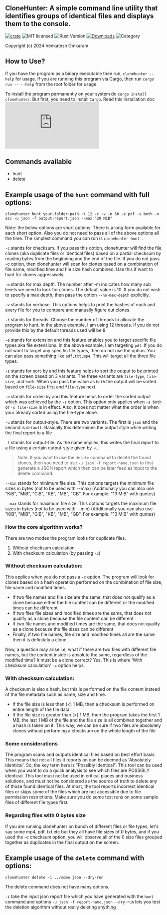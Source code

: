 ## CloneHunter: A simple command line utility that identifies groups of identical files and displays them to the console.

[![crate][crate-image]][crate-link]
![MIT licensed][license-image]
![Rust Version][rustc-image]
[![Downloads][downloads-image]][crate-link]
![Category][category-image]

Copyright (c) 2024 Venkatesh Omkaram


## How to Use?
If you have the program as a binary executable then run, `clonehunter --help` for usage. 
If you are running this program via Cargo, then run `cargo run -- --help` from the root folder for usage.

To install the program permanently on your system do `cargo install clonehunter`.
But first, you need to install `Cargo`.  Read this installation doc [![cargo-install]][cargo-install]

## Commands available
- hunt
- delete

## Example usage of the `hunt` command with full options:
 ```
clonehunter hunt your-folder-path -t 12 -c -v -m 50 -e pdf -s both -o asc -u json -f output-report.json --max "20 MiB"
 ```
Note: the below options are short options. There is a long form available for each short option. Also you do not need to pass all of the above options all the time. The simplest command you can run is `clonehunter hunt .`

`-c` stands for checksum. If you pass this option, clonehunter will find the file clones (aka duplicate files or identical files) based on a partial checksum by reading bytes from the beginning and the end of the file.
If you do not pass -c option, then clonehunter will scan for clones based on a combination of file name, modified time and file size hash combined. Use this if want to hunt for clones aggressively.

`-m` stands for max depth. The number after -m indicates how many sub levels we need to look for clones. The default value is 10. If you do not wish to specify a max depth, then pass the option `--no-max-depth` explicitly.

`-v` stands for verbose. This options helps to print the hashes of each and every file for you to compare and manually figure out clones.

`-t` stands for threads. Choose the number of threads to allocate the program to hunt. In the above example, I am using 12 threads. If you do not provide this by the default threads used will be 8.

`-e` stands for extension and this feature enables you to target specific file types aka file extensions. In the above example, I am targeting `pdf`. If you do not want to target any specific file types, then do not use the option. You can also pass something like `pdf,txt,mp4`. This will target all the three file types.

`-s` stands for sort-by and this feature helps to sort the output to be printed on the screen based on 3 variants. 
The three variants are `file-type`, `file-size`, and `both`. When you pass the value as `both` the output will be sorted based on `file-size` first and `file-type` next.

`-o` stands for order-by and this feature helps to order the sorted output which was achieved by the `-s` option. This option only applies when `-s both` or `-s file-size` is in effect. Also, it does not matter what the order is when your already sorted using the file-type alone.

`-u` stands for output-style. There are two variants. The first is `json` and the second is `default`. Basically this determines the output style while writing the final report to a file

`-f` stands for output-file. As the name implies, this writes the final report to a file using a certain output-style given by `-u`. 

> Note: If you want to use the `delete` command to delete the found clones, then you need to use `-u json -f report-name.json` to first generate a JSON report which then can be later feed as input to the delete command.

`--min` stands for minimum file size. This options targets the minimum file sizes in bytes (not to be used with --max)
    (Additionally you can also use "KiB", "MiB", "GiB", "KB", "MB", "GB". For example: "13 MiB" with quotes)

`--max` stands for maximum file size. This options targets the maximum file sizes in bytes (not to be used with --min)
    (Additionally you can also use "KiB", "MiB", "GiB", "KB", "MB", "GB". For example: "13 MiB" with quotes)

### How the core algorithm works?
There are two modes the program looks for duplicate files.
1. Without checksum calculation
2. With checksum calculation (by passing `-c`)


### Without checksum calculation: 
This applies when you do not pass a `-c` option. The program will look for clones based on a hash operation performed on the combination of file size, file name and modified times.
- If two file names and file size are the same, that does not qualify as a clone because either the file content can be different or the modified times can be different
- If two files file sizes and modified times are the same, that does not qualify as a clone because the file content can be different
- If two file names and modified times are the same, that does not qualify as a clone because the file sizes can be different
- Finally, if two file names, file size and modified times all are the same then it is definitely a clone

Now, a question may arise i.e, what if there are two files with different file names, but the content inside is absolute the same, regardless of the modified time? It must be a clone correct? Yes. This is where 'With checksum calculation' `-c` option helps.


### With checksum calculation:
A checksum is also a hash, but this is performed on the file content instead of the file metadata such as name, size and time.

- If the file size is less than (<) 1 MB, then a checksum is performed on entire length of the file data.
- If the file size is greater than (>) 1 MB, then the program takes the first 1 MB, the last 1 MB of the file and the file size is all combined together and a hash is taken on it. This way, we can be sure if two files are absolutely clones without performing a checksum on the whole length of the file


### Some considerations
The program scans and outputs identical files based on best effort basis. This means that not all files it reports on can be deemed as 'Absolutely identical'. So, the key term here is "Possibly identical". This tool can be used when you want to do a quick analysis to see which files are POSSIBLY identical. This tool must not be used in critical places and business solutions, and must not be considered as the source of truth to delete any of those found identical files. At most, the tool reports incorrect identical files or skips some of the files which are not accessible due to file permission restrictions. Make sure you do some test runs on some sample files of different file types first.


### Regarding files with 0 bytes size
If you are running clonehunter on bunch of different files or file types, let's say some mp4, pdf, txt etc but they all have file sizes of 0 bytes, and if you used the -c checksum option, you will observe all of the 0 size files grouped together as duplicates in the final output on the screen.

## Example usage of the `delete` command with options:
```
clonehunter delete -i ../some.json --dry-run
```
The delete command does not have many options.

`-i` take the input json report file which you have generated with the `hunt` command and options `-u json -f report-name.json`
`--dry-run` lets you test the deletion algorithm without really deleting anything


[//]: # (badges)

[crate-image]: https://img.shields.io/crates/v/clonehunter.svg
[crate-link]: https://crates.io/crates/clonehunter
[license-image]: https://img.shields.io/badge/License-MIT_or_Apache_2.0-yellow.svg
[rustc-image]: https://img.shields.io/badge/rustc-1.75+-blue.svg
[downloads-image]: https://img.shields.io/crates/d/clonehunter.svg
[category-image]: https://img.shields.io/badge/category-Duplicate_Files_Finder-darkred.svg


[cargo-install]: https://doc.rust-lang.org/cargo/getting-started/installation.html